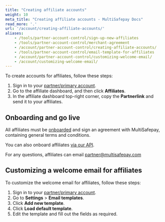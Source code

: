 ```yaml
---
title: "Creating affiliate accounts"
weight: 10
meta_title: "Creating affiliate accounts - MultiSafepay Docs"
read_more: '.'
url: '/account/creating-affiliate-accounts/'
aliases:
    - /tools/partner-account-control/sign-up-new-affiliates
    - /tools/partner-account-control/merchant-agreement
    - /account/partner-account-control/creating-affiliate-accounts/
    - /tools/partner-account-control/email-template-for-affiliates
    - /account/partner-account-control/customizing-welcome-email/
    - /account/customizing-welcome-email/
---
```


To create accounts for affiliates, follow these steps:

1. Sign in to your [partner/primary account](https://merchant.multisafepay.com/).
2. Go to the affiliate dashboard, and then click **Affiliates**. 
3. In the affiliate dashboard top-right corner, copy the **Partnerlink** and send it to your affiliates.

## Onboarding and go live

All affiliates must be [onboarded](/getting-started/go-live/) and sign an agreement with MultiSafepay, containing general terms and conditions.

You can also onboard affiliates [via our API](/account/affiliate-onboarding-api/).

For any questions, affiliates can email <partner@multisafepay.com>

## Customizing a welcome email for affiliates

To customize the welcome email for affiliates, follow these steps:

1. Sign in to your [partner/primary account](https://merchant.multisafepay.com/).
2. Go to **Settings** > **Email templates**.
3. Click **Add new template**.
4. Click **Load default template**.
5. Edit the template and fill out the fields as required.
